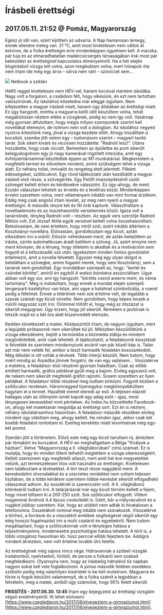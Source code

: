 # Írásbeli érettségi
## 2017.05.11. 21:52 @ Pomáz, Magyarország
Egész jó idő van, ezért kijöttem az udvarra. A Nap hamarosan lemegy, ennek ellenére meleg van. 21 °C, amit most kivételesen nem váltok át kelvinre, de a fizika érettségin erre mindenképpen ügyelnem kell. A macska, pár tuja és az elmaradhatatlan madárcsicsergés társaságában írok most pár bekezdést az érettségivel kapcsolatos élményeimről. Ha a hét elején *blogírásbeli* vizsga lett volna, azon megbuktam volna, mert hónapok óta nem írtam ide még egy árva – várva nem várt – szóviccet sem...

[![](https://2.bp.blogspot.com/-4K0oFofGtKU/WRTBfXgcQJI/AAAAAAABigQ/YdhnXAynEn0SUCeJyGT3j9ADoaBVKFHmwCLcB/s320/IMG_20170511_190031.jpg)](https://2.bp.blogspot.com/-4K0oFofGtKU/WRTBfXgcQJI/AAAAAAABigQ/YdhnXAynEn0SUCeJyGT3j9ADoaBVKFHmwCLcB/s1600/IMG_20170511_190031.jpg)
Netbook a sziklán

Hétfő reggel kivételesen nem HÉV-vel, hanem kocsival mentem iskolába. Nagy volt a forgalom, a családom félt, hogy elkésünk, én ezt nem tartottam valószínűnek. Az iskolához közeledve már eléggé izgultam. Nem kifejezetten a magyar írásbeli miatt, hanem úgy általában az érettségi miatt. Ez úgy hangzott, mintha a magyarra kellő időt készültem volna, tehát magabiztosan néztem elébe a vizsgának, pedig ez nem így volt. Vasárnap még gyorsan átfutottam, hogy mégis milyen szempontok szerint kell novellákat elemezni, de rutinom nem volt a dologban. Az iskolához negyed nyolcra érkeztünk meg, jóval a vizsga kezdete előtt. Ahogy kiszálltam a kocsiból, szembe jött velem egy – tudomásom szerint – magyart tanító tanár. Sok sikert kívánt és viccesen hozzátette: "Radnóti lesz!". Utána hozzátette, hogy csak viccelt. Bementem az épületbe és pont sikerült belegyalogolnom egy jó nagy kamerával rögzített interjúba, amit egy évfolyamtársammal készítettek éppen az M1 munkatársai. Megkerestem a megfelelő termet és elővettem mindent, amire szükségem lehet a vizsga alatt. Ez néhány tollat, innivalót és rengeteg ételt jelentett. Főként édességeket, szőlőcukrot. Egy rövid tájékoztató után kezdődött a magyar írásbeli első része, a szövegértés. Egy Petőfi imázsépítéséről szóló szöveget kellett érteni és kérdésekre válaszolni. Ez úgy-ahogy, de ment. Ezután választani lehetett az érvelés és a levélírás közül. Mindenképpen érvelni szerettem volna, mert véleményem inkább van mint formai érzékem. Eddig még csak angolul írtam levelet, az meg nem nyerő a magyar érettségin. A második részre két és fél órát kaptunk. Választhattam a novellaelemzés és az összehasonlító verselemzés közül. Igaza volt a tanárnőnek, tényleg Radnóti volt – részben. Az egyik vers szerzője Radnóti Miklós volt. Ezt József Attila egyik versével kellett volna összehasonlítani. Beleolvastam, de nem értettem, hogy miről szól, ezért inkább áttértem a Kosztolányi-novellára. Elolvastam, gondolkoztam egy kicsit, aztán elkezdtem írni a műről. Először nehézkesen ment, de aztán belejöttem az írásba, szinte automatikusan áradt belőlem a szöveg. Jó, azért ennyire nem ment könnyen, de a lényeg, hogy ötleteim is akadtak és a motivációm sem fogyott el a kétszázadik szó után. Igyekeztem minden fontos gondolatot értelmezni, amit a novella felvetett. Egyszer még egy olyan dolgot is beleláttam a szövegbe, amire fogadni merek, hogy sem Kosztolányi, sem a tanárok nem gondoltak. Egy mondatban szerepelt az, hogy: "kertet és csöndet körötte", amiről én egyből *A walesi bárdok*ra asszociáltam. Ugye abban volt egy sor, ami így hangzott: "körötte csend amerre ment, és néma tartomány". Meg is indokoltam, hogy ennek a mondat elején szereplő tengerparti kastélyhoz van köze, ami ugye a hatalmat szimbolizálja, a csend pedig a félelmet. Ennek a kitérőnek nem sok értelme volt, de legalább a szavak számát egy kicsit növelte. Nem gondoltam, hogy képes leszek a műről négyszáz szót írni. Örömmel töltött el, hogy még az ötszázat is sikerült megugrani. Úgy érzem, hogy jól sikerült. Remélem a javítónak is tetszik majd ez a két óra alatt kiszenvedett elemzés.

Kedden következett a matek. Középszintűt írtam, de nagyon izgultam, mert a legújabb próbasorok nem sikerültek túl jól. Miközben készülődtünk a vizsga elkezdésére, bejött a termünkbe a közmédia stábja és mindent megörökítettek, amit csak lehetett. A tájékoztatót, a feladatsorok kiosztását is felvették és szerintem mindannyiunk arcáról van pár közeli kép is. Talán azt már nem vették fel, amikor a teszt harmadik feladatán bosszankodok. Még délután is ott voltak a tévések. Több interjú készült. Nem tudom, hogy miért mindig az Árpádba jönnek forgatni, de van egy sejtésem... Visszatérve a matekra, a feladatsor első részével gyorsan haladtam. Csak az előbb említett harmadik, gráfos példával gyűlt meg a bajom. Elvileg egyszerű volt, de nekem nem sikerült megfelelő gráfot rajzolni. Sosem szerettem az ilyen példákat. A feladatsor többi részével meg tudtam birkózni. Fogyott közben a szőlőcukor rendesen. Háromnegyed tizenegykor megkönnyebbültem hagytam el a termet. Hazafelé menet eleredt az eső. A teljesen elázott ballagás után az öltönyöm ismét kapott egy adag esőt – igaz, most lényegesen kevesebbet mint pénteken. Az Index.hu közvetítette Facebook-on, ahogy két matektanár megoldja az érettségi sort. Ezt én is néztem, néhány iskolatársamhoz hasonlóan. A feladatsor második részében elvileg mindent úgy oldottam meg, ahogy kellett. Ha minden igaz, akkor csak két kisebb feladatot rontottam el. Esetleg kerekítés miatt levonhatnak még egy-két pontot.

Szerdán jött a történelem. Előző este még egy kicsit tanultam rá, átnéztem pár témakört és korszakot. A HÉV-en meghallgattam a Bëlga "Királyok a házban", illetve "Magyarország a II. világháborúban" című számait. Ez is mutatja, hogy én minden tőlem telhetőt megtettem a vizsga sikerességéért. Kellett szereznem egy megfelelő atlaszt, mert amit hat éve megvetettek velünk, azt természetesen tilos volt használni az érettségin. Kivételesen nem találkoztam a tévésekkel. A töri teszt része nagyjából ment. A kereskedelmi útvonalakkal és a szerzetes rendekkel nem voltam teljesen tisztában, de a többi kérdésre szerintem többé-kevésbé sikerült elfogadható válaszokat adnom. Az esszéknél is szerencsém volt. A II. világháború kitöréséről tudtam írni. A tatárjárásnál már egy kicsit törnöm kellett a fejem, hogy mivel töltsem ki a 200-250 szót. Sok szőlőcukor elfogyott. Vittem magammal Android 4.4 típusú csokoládét is. Ízlett, bár a mályvacukrot és a nugátot jobban szeretem. Kár, hogy az utóbbit nem adták ki hivatalosan a telefonomra. Összetákolt rommal meg inkább nem szórakozok. Visszatérve a törihez, a források és a visszatérő emlékek segítségével végül sikerült egy elég hosszú fogalmazást írni a muhi csatáról és egyebekről. Nem tudom megállapítani, hogy a szőlőcukornak volt-e tényleges hatása a teljesítményemre, mindenesetre pszichológiai hatása lehetett. A törit is, a többi vizsgához hasonlóan kb. húsz perccel előbb fejeztem be. Addigra mindent átnéztem, nem volt értelme tovább ülni felette.

Az érettséginek még sajnos nincs vége. Hátravannak a szóbeli vizsgák irodalomból, nyelvtanból, töriből, de persze a fizikáról sem szabad megfeledkezni. Olyannyira nem, hogy az írásbeliig hátralévő tíz napban nagyon sokat kell vele foglalkoznom. A június második felében esedékes szóbelin pedig még valamilyen kísérletet is be kell mutatnom. Magyarra és törire is fogok készülni valamennyit, de a fizika számít a legjobban a felvételin, meg a matek, amiből úgy számolok, hogy 90% felett sikerült.

**FRISSÍTÉS - 2017.06.30. 13:45**
Írtam egy bejegyzést az érettségi vizsgáim végső eredményeiről.
Itt lehet elolvasni:
[https://www.czeglediaron.hu/2017/06/elvegeztem-a-gimnaziumot.html](https://www.czeglediaron.hu/2017/06/elvegeztem-a-gimnaziumot.html).
<!--stackedit_data:
eyJoaXN0b3J5IjpbLTY2NzU2OTE5XX0=
-->